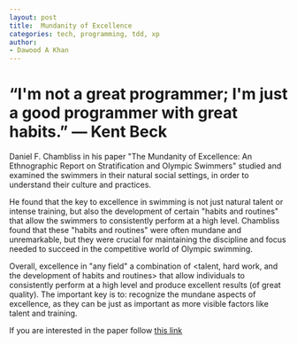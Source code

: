 ```yaml
---
layout: post
title:  Mundanity of Excellence
categories: tech, programming, tdd, xp
author:
- Dawood A Khan
---
```

# “I'm not a great programmer; I'm just a good programmer with great habits.”  ― Kent Beck

 Daniel F. Chambliss in his paper "The Mundanity of Excellence: An Ethnographic Report on Stratification and Olympic Swimmers" 
 studied and examined the swimmers in their natural social settings, in order to understand their culture and practices.

He found that the key to excellence in swimming is not just natural talent or intense training, but also the development of certain 
"habits and routines" that allow the swimmers to consistently perform at a high level. Chambliss found that these "habits and routines" 
were often mundane and unremarkable, but they were crucial for maintaining the discipline and focus needed to succeed in the competitive 
world of Olympic swimming.

Overall, excellence in "any field" <requires> a combination of <talent, hard work, and the development of habits and routines> that allow 
individuals to consistently perform at a high level and produce excellent results (of great quality). The important key is to: recognize 
the mundane aspects of excellence, as they can be just as important as more visible factors like talent and training.
  
 If you are interested in the paper follow [this link](https://academics.hamilton.edu/documents/themundanityofexcellence.pdf)
